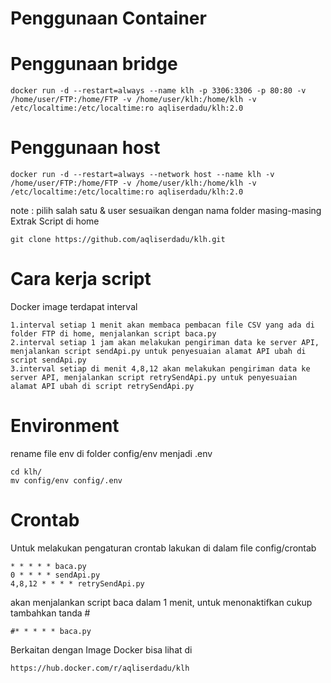 # Penggunaan Container

# Penggunaan bridge

  	docker run -d --restart=always --name klh -p 3306:3306 -p 80:80 -v /home/user/FTP:/home/FTP -v /home/user/klh:/home/klh -v /etc/localtime:/etc/localtime:ro aqliserdadu/klh:2.0

# Penggunaan host

  	docker run -d --restart=always --network host --name klh -v /home/user/FTP:/home/FTP -v /home/user/klh:/home/klh -v /etc/localtime:/etc/localtime:ro aqliserdadu/klh:2.0

note : pilih salah satu & user sesuaikan dengan nama folder masing-masing
Extrak Script di home

  	git clone https://github.com/aqliserdadu/klh.git

# Cara kerja script

Docker image terdapat interval

    1.interval setiap 1 menit akan membaca pembacan file CSV yang ada di folder FTP di home, menjalankan script baca.py
    2.interval setiap 1 jam akan melakukan pengiriman data ke server API, menjalankan script sendApi.py untuk penyesuaian alamat API ubah di script sendApi.py
    3.interval setiap di menit 4,8,12 akan melakukan pengiriman data ke server API, menjalankan script retrySendApi.py untuk penyesuaian alamat API ubah di script retrySendApi.py


# Environment

rename file env di folder config/env menjadi .env

    cd klh/
    mv config/env config/.env

# Crontab

Untuk melakukan pengaturan crontab lakukan di dalam file config/crontab

  	* * * * * baca.py
  	0 * * * * sendApi.py
  	4,8,12 * * * * retrySendApi.py

akan menjalankan script baca dalam 1 menit, untuk menonaktifkan cukup tambahkan tanda #

  	#* * * * * baca.py

Berkaitan dengan Image Docker bisa lihat di

  	https://hub.docker.com/r/aqliserdadu/klh
